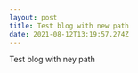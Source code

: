 ```yaml
---
layout: post
title: Test blog with new path
date: 2021-08-12T13:19:57.274Z
---
```

Test blog with ney path
